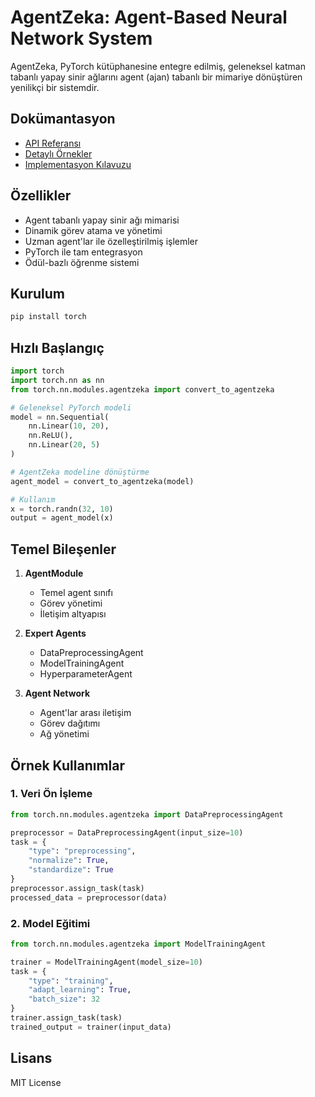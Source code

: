 # AgentZeka: Agent-Based Neural Network System

AgentZeka, PyTorch kütüphanesine entegre edilmiş, geleneksel katman tabanlı yapay sinir ağlarını agent (ajan) tabanlı bir mimariye dönüştüren yenilikçi bir sistemdir.

## Dokümantasyon

- [API Referansı](API.md)
- [Detaylı Örnekler](EXAMPLES.md)
- [Implementasyon Kılavuzu](IMPLEMENTATION_GUIDE.md)

## Özellikler

- Agent tabanlı yapay sinir ağı mimarisi
- Dinamik görev atama ve yönetimi
- Uzman agent'lar ile özelleştirilmiş işlemler
- PyTorch ile tam entegrasyon
- Ödül-bazlı öğrenme sistemi

## Kurulum

```bash
pip install torch
```

## Hızlı Başlangıç

```python
import torch
import torch.nn as nn
from torch.nn.modules.agentzeka import convert_to_agentzeka

# Geleneksel PyTorch modeli
model = nn.Sequential(
	nn.Linear(10, 20),
	nn.ReLU(),
	nn.Linear(20, 5)
)

# AgentZeka modeline dönüştürme
agent_model = convert_to_agentzeka(model)

# Kullanım
x = torch.randn(32, 10)
output = agent_model(x)
```

## Temel Bileşenler

1. **AgentModule**
   - Temel agent sınıfı
   - Görev yönetimi
   - İletişim altyapısı

2. **Expert Agents**
   - DataPreprocessingAgent
   - ModelTrainingAgent
   - HyperparameterAgent

3. **Agent Network**
   - Agent'lar arası iletişim
   - Görev dağıtımı
   - Ağ yönetimi

## Örnek Kullanımlar

### 1. Veri Ön İşleme

```python
from torch.nn.modules.agentzeka import DataPreprocessingAgent

preprocessor = DataPreprocessingAgent(input_size=10)
task = {
	"type": "preprocessing",
	"normalize": True,
	"standardize": True
}
preprocessor.assign_task(task)
processed_data = preprocessor(data)
```

### 2. Model Eğitimi

```python
from torch.nn.modules.agentzeka import ModelTrainingAgent

trainer = ModelTrainingAgent(model_size=10)
task = {
	"type": "training",
	"adapt_learning": True,
	"batch_size": 32
}
trainer.assign_task(task)
trained_output = trainer(input_data)
```

## Lisans

MIT License